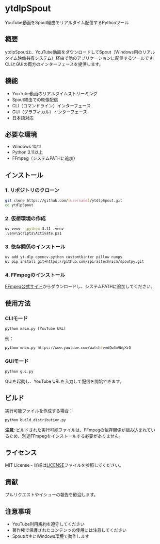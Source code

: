 # ytdlpSpout

YouTube動画をSpout経由でリアルタイム配信するPythonツール

## 概要

ytdlpSpoutは、YouTube動画をダウンロードしてSpout（Windows用のリアルタイム映像共有システム）経由で他のアプリケーションに配信するツールです。CLIとGUIの両方のインターフェースを提供します。

## 機能

- YouTube動画のリアルタイムストリーミング
- Spout経由での映像配信
- CLI（コマンドライン）インターフェース
- GUI（グラフィカル）インターフェース
- 日本語対応

## 必要な環境

- Windows 10/11
- Python 3.11以上
- FFmpeg（システムPATHに追加）

## インストール

### 1. リポジトリのクローン

```bash
git clone https://github.com/[username]/ytdlpSpout.git
cd ytdlpSpout
```

### 2. 仮想環境の作成

```bash
uv venv --python 3.11 .venv
.venv\Scripts\Activate.ps1
```

### 3. 依存関係のインストール

```bash
uv add yt-dlp opencv-python customtkinter pillow numpy
uv pip install git+https://github.com/spiraltechnica/spoutpy.git
```

### 4. FFmpegのインストール

[FFmpeg公式サイト](https://ffmpeg.org/download.html)からダウンロードし、システムPATHに追加してください。

## 使用方法

### CLIモード

```bash
python main.py [YouTube URL]
```

例：
```bash
python main.py https://www.youtube.com/watch?v=dQw4w9WgXcQ
```

### GUIモード

```bash
python gui.py
```

GUIを起動し、YouTube URLを入力して配信を開始できます。

## ビルド

実行可能ファイルを作成する場合：

```bash
python build_distribution.py
```

**注意**: ビルドされた実行可能ファイルは、FFmpegの依存関係が組み込まれているため、別途FFmpegをインストールする必要がありません。

## ライセンス

MIT License - 詳細は[LICENSE](LICENSE)ファイルを参照してください。

## 貢献

プルリクエストやイシューの報告を歓迎します。

## 注意事項

- YouTube利用規約を遵守してください
- 著作権で保護されたコンテンツの使用には注意してください
- Spoutは主にWindows環境で動作します